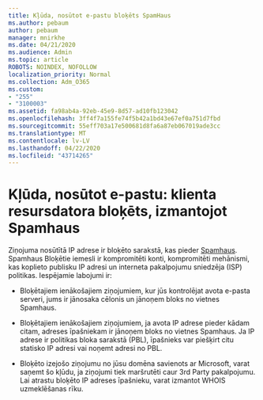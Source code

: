 ```yaml
---
title: Kļūda, nosūtot e-pastu bloķēts SpamHaus
ms.author: pebaum
author: pebaum
manager: mnirkhe
ms.date: 04/21/2020
ms.audience: Admin
ms.topic: article
ROBOTS: NOINDEX, NOFOLLOW
localization_priority: Normal
ms.collection: Adm_O365
ms.custom:
- "255"
- "3100003"
ms.assetid: fa98ab4a-92eb-45e9-8d57-ad10fb123042
ms.openlocfilehash: 3ff4f7a155fe74f5b42a1bd43e67ef0a751d7fbd
ms.sourcegitcommit: 55eff703a17e500681d8fa6a87eb067019ade3cc
ms.translationtype: MT
ms.contentlocale: lv-LV
ms.lasthandoff: 04/22/2020
ms.locfileid: "43714265"
---
```

# <a name="error-sending-email-client-host-blocked-using-spamhaus"></a>Kļūda, nosūtot e-pastu: klienta resursdatora bloķēts, izmantojot Spamhaus

Ziņojuma nosūtītā IP adrese ir bloķēto sarakstā, kas pieder [Spamhaus](https://go.microsoft.com/fwlink/p/?linkid=123245). Spamhaus Bloķētie iemesli ir kompromitēti konti, kompromitēti mehānismi, kas koplieto publisku IP adresi un interneta pakalpojumu sniedzēja (ISP) politikas. Iespējamie labojumi ir:
  
- Bloķētajiem ienākošajiem ziņojumiem, kur jūs kontrolējat avota e-pasta serveri, jums ir jānosaka cēlonis un jānoņem bloks no vietnes Spamhaus.

- Bloķētajiem ienākošajiem ziņojumiem, ja avota IP adrese pieder kādam citam, adreses īpašniekam ir jānoņem bloks no vietnes Spamhaus. Ja IP adrese ir politikas bloka sarakstā (PBL), īpašnieks var piešķirt citu statisko IP adresi vai noņemt adresi no PBL.

- Bloķēto izejošo ziņojumu no jūsu domēna savienots ar Microsoft, varat saņemt šo kļūdu, ja ziņojumi tiek maršrutēti caur 3rd Party pakalpojumu. Lai atrastu bloķēto IP adreses īpašnieku, varat izmantot WHOIS uzmeklēšanas rīku.
